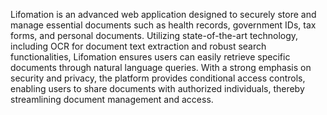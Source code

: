Lifomation is an advanced web application designed to securely store and manage essential documents such as health records, government IDs, tax forms, and personal documents. Utilizing state-of-the-art technology, including OCR for document text extraction and robust search functionalities, Lifomation ensures users can easily retrieve specific documents through natural language queries. With a strong emphasis on security and privacy, the platform provides conditional access controls, enabling users to share documents with authorized individuals, thereby streamlining document management and access.

